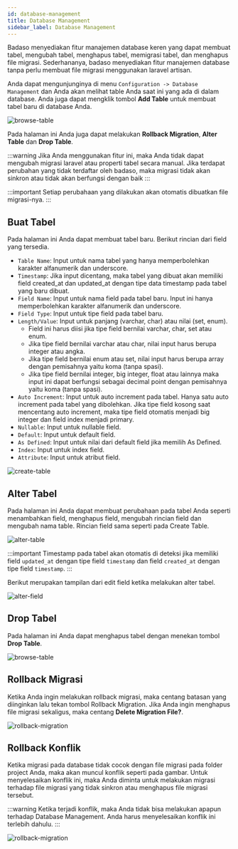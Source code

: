 ```yaml
---
id: database-management
title: Database Management
sidebar_label: Database Management
---
```


Badaso menyediakan fitur manajemen database keren yang dapat membuat tabel, mengubah tabel, menghapus tabel, memigrasi tabel, dan menghapus file migrasi. Sederhananya, badaso menyediakan fitur manajemen database tanpa perlu membuat file migrasi menggunakan laravel artisan.

Anda dapat mengunjunginya di menu `Configuration -> Database Management` dan Anda akan melihat table Anda saat ini yang ada di dalam database. Anda juga dapat mengklik tombol **Add Table** untuk membuat tabel baru di database Anda.

![browse-table](assets/browse-table.jpeg)

Pada halaman ini Anda juga dapat melakukan **Rollback Migration**, **Alter Table** dan **Drop Table**.

:::warning
Jika Anda menggunakan fitur ini, maka Anda tidak dapat mengubah migrasi laravel atau properti tabel secara manual. Jika terdapat perubahan yang tidak terdaftar oleh badaso, maka migrasi tidak akan sinkron atau tidak akan berfungsi dengan baik
:::

:::important
Setiap perubahaan yang dilakukan akan otomatis dibuatkan file migrasi-nya.
:::

## Buat Tabel

Pada halaman ini Anda dapat membuat tabel baru. Berikut rincian dari field yang tersedia.

* `Table Name`: Input untuk nama tabel yang hanya memperbolehkan karakter alfanumerik dan underscore.
* `Timestamp`: Jika input dicentang, maka tabel yang dibuat akan memiliki field created_at dan updated_at dengan tipe data timestamp pada tabel yang baru dibuat.
* `Field Name`: Input untuk nama field pada tabel baru. Input ini hanya memperbolehkan karakter alfanumerik dan underscore.
* `Field Type`: Input untuk tipe field pada tabel baru.
* `Length/Value`: Input untuk panjang (varchar, char) atau nilai (set, enum). 
  * Field ini harus diisi jika tipe field bernilai varchar, char, set atau enum.
  * Jika tipe field bernilai varchar atau char, nilai input harus berupa integer atau angka.
  * Jika tipe field bernilai enum atau set, nilai input harus berupa array dengan pemisahnya yaitu koma (tanpa spasi).
  * Jika tipe field bernilai integer, big integer, float atau lainnya maka input ini dapat berfungsi sebagai decimal point dengan pemisahnya yaitu koma (tanpa spasi).
* `Auto Increment`: Input untuk auto increment pada tabel. Hanya satu auto increment pada tabel yang dibolehkan. Jika tipe field kosong saat mencentang auto increment, maka tipe field otomatis menjadi big integer dan field index menjadi primary.
* `Nullable`: Input untuk nullable field.
* `Default`: Input untuk default field.
* `As Defined`: Input untuk nilai dari default field jika memilih As Defined.
* `Index`: Input untuk index field.
* `Attribute`: Input untuk atribut field.

![create-table](assets/add-table.png)

## Alter Tabel

Pada halaman ini Anda dapat membuat perubahaan pada tabel Anda seperti menambahkan field, menghapus field, mengubah rincian field dan mengubah nama table. Rincian field sama seperti pada Create Table.

![alter-table](assets/alter-table.png)

:::important
Timestamp pada tabel akan otomatis di deteksi jika memiliki field `updated_at` dengan tipe field `timestamp` dan field `created_at` dengan tipe field `timestamp`.
:::

Berikut merupakan tampilan dari edit field ketika melakukan alter tabel.

![alter-field](assets/edit-field.png)

## Drop Tabel

Pada halaman ini Anda dapat menghapus tabel dengan menekan tombol **Drop Table**.

![browse-table](assets/browse-table.jpeg)

## Rollback Migrasi

Ketika Anda ingin melakukan rollback migrasi, maka centang batasan yang diinginkan lalu tekan tombol Rollback Migration. Jika Anda ingin menghapus file migrasi sekaligus, maka centang **Delete Migration File?**.

![rollback-migration](assets/rollback-migration.png)

## Rollback Konflik

Ketika migrasi pada database tidak cocok dengan file migrasi pada folder project Anda, maka akan muncul konflik seperti pada gambar. Untuk menyelesaikan konflik ini, maka Anda diminta untuk melakukan migrasi terhadap file migrasi yang tidak sinkron atau menghapus file migrasi tersebut.

:::warning
Ketika terjadi konflik, maka Anda tidak bisa melakukan apapun terhadap Database Management. Anda harus menyelesaikan konflik ini terlebih dahulu.
:::

![rollback-migration](assets/rollback-conflict.png)
